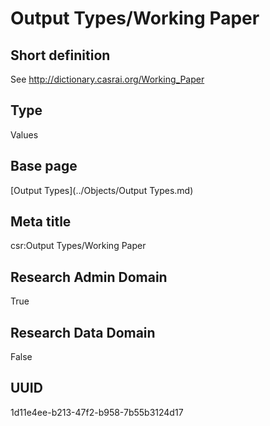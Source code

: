 # Output Types/Working Paper
## Short definition
See http://dictionary.casrai.org/Working_Paper
## Type
Values
## Base page
[Output Types](../Objects/Output Types.md)
## Meta title
csr:Output Types/Working Paper
## Research Admin Domain
True
## Research Data Domain
False
## UUID
1d11e4ee-b213-47f2-b958-7b55b3124d17
